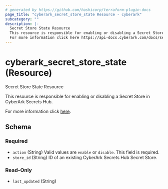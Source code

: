 ```yaml
---
# generated by https://github.com/hashicorp/terraform-plugin-docs
page_title: "cyberark_secret_store_state Resource - cyberark"
subcategory: ""
description: |-
  Secret Store State Resource
  This resource is responsible for enabling or disabling a Secret Store in CyberArk Secrets Hub.
  For more information click here https://api-docs.cyberark.com/docs/secretshub-api/qb5o0s8br9nxg-set-secret-store-state.
---
```


# cyberark_secret_store_state (Resource)

Secret Store State Resource

This resource is responsible for enabling or disabling a Secret Store in CyberArk Secrets Hub.

For more information click [here](https://api-docs.cyberark.com/docs/secretshub-api/qb5o0s8br9nxg-set-secret-store-state).



<!-- schema generated by tfplugindocs -->
## Schema

### Required

- `action` (String) Valid values are `enable` or `disable`. This field is required.
- `store_id` (String) ID of an existing CyberArk Secrets Hub Secret Store.

### Read-Only

- `last_updated` (String)
